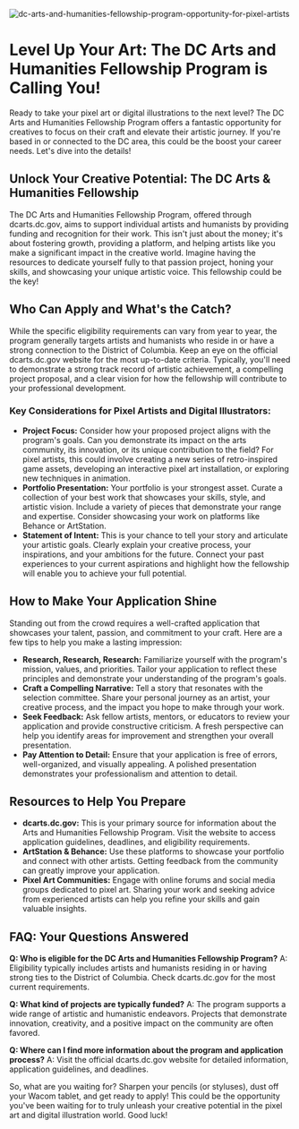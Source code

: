 ![dc-arts-and-humanities-fellowship-program-opportunity-for-pixel-artists](https://images.pexels.com/photos/18069362/pexels-photo-18069362.png?auto=compress&cs=tinysrgb&fit=crop&h=627&w=1200)

# Level Up Your Art: The DC Arts and Humanities Fellowship Program is Calling You!

Ready to take your pixel art or digital illustrations to the next level? The DC Arts and Humanities Fellowship Program offers a fantastic opportunity for creatives to focus on their craft and elevate their artistic journey. If you're based in or connected to the DC area, this could be the boost your career needs. Let's dive into the details!

## Unlock Your Creative Potential: The DC Arts & Humanities Fellowship

The DC Arts and Humanities Fellowship Program, offered through dcarts.dc.gov, aims to support individual artists and humanists by providing funding and recognition for their work. This isn't just about the money; it's about fostering growth, providing a platform, and helping artists like you make a significant impact in the creative world. Imagine having the resources to dedicate yourself fully to that passion project, honing your skills, and showcasing your unique artistic voice. This fellowship could be the key!

## Who Can Apply and What's the Catch?

While the specific eligibility requirements can vary from year to year, the program generally targets artists and humanists who reside in or have a strong connection to the District of Columbia. Keep an eye on the official dcarts.dc.gov website for the most up-to-date criteria. Typically, you'll need to demonstrate a strong track record of artistic achievement, a compelling project proposal, and a clear vision for how the fellowship will contribute to your professional development.

### Key Considerations for Pixel Artists and Digital Illustrators:

*   **Project Focus:** Consider how your proposed project aligns with the program's goals. Can you demonstrate its impact on the arts community, its innovation, or its unique contribution to the field? For pixel artists, this could involve creating a new series of retro-inspired game assets, developing an interactive pixel art installation, or exploring new techniques in animation.
*   **Portfolio Presentation:** Your portfolio is your strongest asset. Curate a collection of your best work that showcases your skills, style, and artistic vision. Include a variety of pieces that demonstrate your range and expertise. Consider showcasing your work on platforms like Behance or ArtStation.
*   **Statement of Intent:** This is your chance to tell your story and articulate your artistic goals. Clearly explain your creative process, your inspirations, and your ambitions for the future. Connect your past experiences to your current aspirations and highlight how the fellowship will enable you to achieve your full potential.

## How to Make Your Application Shine

Standing out from the crowd requires a well-crafted application that showcases your talent, passion, and commitment to your craft. Here are a few tips to help you make a lasting impression:

*   **Research, Research, Research:** Familiarize yourself with the program's mission, values, and priorities. Tailor your application to reflect these principles and demonstrate your understanding of the program's goals.
*   **Craft a Compelling Narrative:** Tell a story that resonates with the selection committee. Share your personal journey as an artist, your creative process, and the impact you hope to make through your work.
*   **Seek Feedback:** Ask fellow artists, mentors, or educators to review your application and provide constructive criticism. A fresh perspective can help you identify areas for improvement and strengthen your overall presentation.
*   **Pay Attention to Detail:** Ensure that your application is free of errors, well-organized, and visually appealing. A polished presentation demonstrates your professionalism and attention to detail.

## Resources to Help You Prepare

*   **dcarts.dc.gov:** This is your primary source for information about the Arts and Humanities Fellowship Program. Visit the website to access application guidelines, deadlines, and eligibility requirements.
*   **ArtStation & Behance:** Use these platforms to showcase your portfolio and connect with other artists. Getting feedback from the community can greatly improve your application.
*   **Pixel Art Communities:** Engage with online forums and social media groups dedicated to pixel art. Sharing your work and seeking advice from experienced artists can help you refine your skills and gain valuable insights.

## FAQ: Your Questions Answered

**Q: Who is eligible for the DC Arts and Humanities Fellowship Program?**
A: Eligibility typically includes artists and humanists residing in or having strong ties to the District of Columbia. Check dcarts.dc.gov for the most current requirements.

**Q: What kind of projects are typically funded?**
A: The program supports a wide range of artistic and humanistic endeavors. Projects that demonstrate innovation, creativity, and a positive impact on the community are often favored.

**Q: Where can I find more information about the program and application process?**
A: Visit the official dcarts.dc.gov website for detailed information, application guidelines, and deadlines.

So, what are you waiting for? Sharpen your pencils (or styluses), dust off your Wacom tablet, and get ready to apply! This could be the opportunity you've been waiting for to truly unleash your creative potential in the pixel art and digital illustration world. Good luck!

